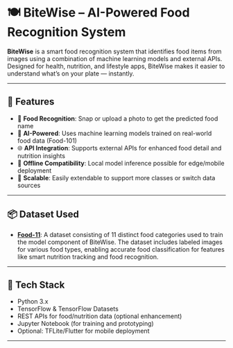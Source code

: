 # 🍽️ BiteWise – AI-Powered Food Recognition System

**BiteWise** is a smart food recognition system that identifies food items from images using a combination of machine learning models and external APIs. Designed for health, nutrition, and lifestyle apps, BiteWise makes it easier to understand what’s on your plate — instantly.

---

## 🚀 Features

- 📸 **Food Recognition**: Snap or upload a photo to get the predicted food name
- 🧠 **AI-Powered**: Uses machine learning models trained on real-world food data (Food-101)
- 🌐 **API Integration**: Supports external APIs for enhanced food detail and nutrition insights
- 💾 **Offline Compatibility**: Local model inference possible for edge/mobile deployment
- 🔄 **Scalable**: Easily extendable to support more classes or switch data sources

---
## 📦 Dataset Used

- **[Food-11]([https://www.tensorflow.org/datasets/food101](https://www.kaggle.com/datasets/trolukovich/food11-image-dataset))**: A dataset consisting of 11 distinct food categories used to train the model component of BiteWise. The dataset includes labeled images for various food types, enabling accurate food classification for features like smart nutrition tracking and food recognition.


---

## 🧰 Tech Stack

- Python 3.x
- TensorFlow & TensorFlow Datasets
- REST APIs for food/nutrition data (optional enhancement)
- Jupyter Notebook (for training and prototyping)
- Optional: TFLite/Flutter for mobile deployment

---



